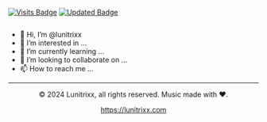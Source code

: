 <!---
lunitrixx/lunitrixx is a special repository because its README.md (this file) appears on your GitHub profile.
You can click the Preview link to take a look at your changes.
--->

<p style="float: left">
  <a href="https://lunitrixx.com"><img src="https://badges.pufler.dev/visits/lunitrixx/lunitrixx" alt="Visits Badge"></a>
  <a href="https://lunitrixx.com"><img src="https://badges.pufler.dev/updated/lunitrixx/lunitrixx" alt="Updated Badge"></a>
</p>

<div style="clear: both">
  <img src="https://static.beastycoding.net/lunitrixx/images/banner/lunitrixx_banner_light_bg_claim_2024.png" width="" height="" alt="">

  <ul>
    <li>👋 Hi, I’m @lunitrixx</li>
    <li>👀 I’m interested in ...</li>
    <li>🌱 I’m currently learning ...</li>
    <li>💞️ I’m looking to collaborate on ...</li>
    <li>📫 How to reach me ...</li>
  </ul>
</div>



<hr />

<p align="center">
  © 2024 Lunitrixx, all rights reserved. Music made with ❤.
</p>

<p align="center">
  <a href="https://lunitrixx.com" target="_blank">https://lunitrixx.com</a>
</p>
